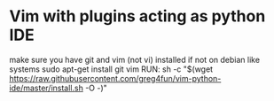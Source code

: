 # Vim with plugins acting as python IDE
make sure you have git and vim (not vi) installed
if not on debian like systems sudo apt-get install git vim
RUN:
sh -c "$(wget https://raw.githubusercontent.com/greg4fun/vim-python-ide/master/install.sh -O -)"

